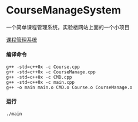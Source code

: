 # CourseManageSystem

一个简单课程管理系统，实验楼网站上面的一个小项目


[课程管理系统](https://www.shiyanlou.com/courses/1052)


#### 编译命令
```
g++ -std=c++0x -c Course.cpp                                                                                                               
g++ -std=c++0x -c CourseManage.cpp                                                                                                         
g++ -std=c++0x -c CMD.cpp                                                                                                                 
g++ -std=c++0x -c main.cpp                                                                                                                 
g++ -o main main.o CMD.o Course.o CourseManage.o 
```                              

#### 运行
```
./main
```
